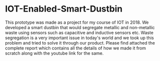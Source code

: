 # IOT-Enabled-Smart-Dustbin
This prototype was made as a project for my course of IOT in 2018. We developed a smart dustbin that would segregate metallic and non-metallic waste using sensors such as capacitive and inductive sensors etc. Waste segregation is a very important issue in today's world and we took up this problem and tried to solve it through our product. Please find attached the complete report which contains all the details of how we made it from scratch along with the youtube link for the same. 
